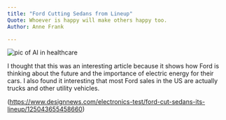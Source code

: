 ```yaml
---
title: "Ford Cutting Sedans from Lineup"
Quote: Whoever is happy will make others happy too.
Author: Anne Frank

---
```


<img src="/Blog/img/ford2.jpg" alt="pic of AI in healthcare">

I thought that this was an interesting article because it shows how Ford is thinking about the future and the importance of electric energy for their cars. I also found it interesting that most Ford sales in the US are actually trucks and other utility vehicles. 

(https://www.designnews.com/electronics-test/ford-cut-sedans-its-lineup/125043655458660)
